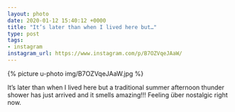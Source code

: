 ```yaml
---
layout: photo
date: 2020-01-12 15:40:12 +0000
title: "It’s later than when I lived here but…"
type: post
tags:
- instagram
instagram_url: https://www.instagram.com/p/B7OZVqeJAaW/
---
```


{% picture u-photo img/B7OZVqeJAaW.jpg %}

It’s later than when I lived here but a traditional summer afternoon thunder shower has just arrived and it smells amazing!!! Feeling über nostalgic right now.
